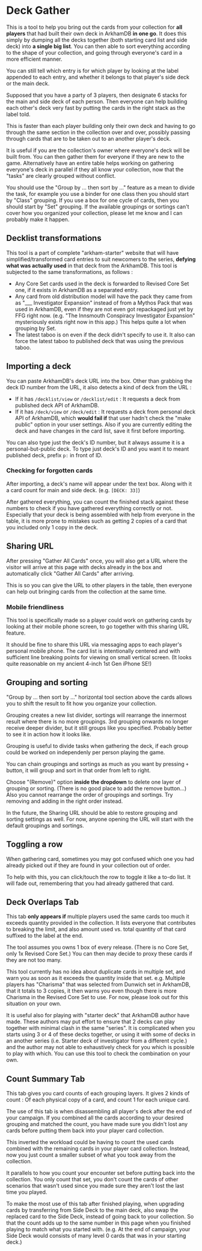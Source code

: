 # Deck Gather

This is a tool to help you bring out the cards from your collection for **all players** that had built their own deck in ArkhamDB **in one go**. It does this simply by dumping all the decks together (both starting card list and side deck) into **a single big list**. You can then able to sort everything according to the shape of your collection, and going through everyone's card in a more efficient manner.

You can still tell which entry is for which player by looking at the label appended to each entry, and whether it belongs to that player's side deck or the main deck.

Supposed that you have a party of 3 players, then designate 6 stacks for the main and side deck of each person. Then everyone can help building each other's deck very fast by putting the cards in the right stack as the label told.

This is faster than each player building only their own deck and having to go through the same section in the collection over and over, possibly passing through cards that are to be taken out to an another player's deck.

It is useful if you are the collection's owner where everyone's deck will be built from. You can then gather them for everyone if they are new to the game. Alternatively have an entire table helps working on gathering everyone's deck in parallel if they all know your collection, now that the "tasks" are clearly grouped without conflict.

You should use the "Group by ... then sort by ..." feature as a mean to divide the task, for example you use a binder for one class then you should start by "Class" grouping. If you use a box for one cycle of cards, then you should start by "Set" grouping. If the available groupings or sortings can't cover how you organized your collection, please let me know and I can probably make it happen.

## Decklist transformations

This tool is a part of complete "arkham-starter" website that will have simplified/transformed card entries to suit newcomers to the series, **defying what was actually used** in that deck from the ArkhamDB. This tool is subjected to the same transformations, as follows :

- Any Core Set cards used in the deck is forwarded to Revised Core Set one, if it exists in ArkhamDB as a separated entry.
- Any card from old distribution model will have the pack they came from as "\_\_\_ Investigator Expansion" instead of from a Mythos Pack that was used in ArkhamDB, even if they are not even got repackaged just yet by FFG right now. (e.g. "The Innsmouth Conspiracy Investigator Expansion" mysteriously exists right now in this app.) This helps quite a lot when grouping by Set.
- The latest taboo is on even if the deck didn't specify to use it. It also can force the latest taboo to published deck that was using the previous taboo.

## Importing a deck

You can paste ArkhamDB's deck URL into the box. Other than grabbing the deck ID number from the URL, it also detects a kind of deck from the URL :

- If it has `/decklist/view` or `/decklist/edit` : It requests a deck from published deck API of ArkhamDB.
- If it has `/deck/view` or `/deck/edit` : It requests a deck from personal deck API of ArkhamDB, which **would fail if** that user hadn't check the "make public" option in your user settings. Also if you are currently editing the deck and have changes in the card list, save it first before importing.

You can also type just the deck's ID number, but it always assume it is a personal-but-public deck. To type just deck's ID and you want it to meant published deck, prefix `p:` in front of ID.

### Checking for forgotten cards

After importing, a deck's name will appear under the text box. Along with it a card count for main and side deck. (e.g. `[DECK: 33]`)

After gathered everything, you can count the finished stack against these numbers to check if you have gathered everything correctly or not. Especially that your deck is being assembled with help from everyone in the table, it is more prone to mistakes such as getting 2 copies of a card that you included only 1 copy in the deck.

## Sharing URL

After pressing "Gather All Cards" once, you will also get a URL where the visitor will arrive at this page with decks already in the box and automatically click "Gather All Cards" after arriving.

This is so you can give the URL to other players in the table, then everyone can help out bringing cards from the collection at the same time.

### Mobile friendliness

This tool is specifically made so a player could work on gathering cards by looking at their mobile phone screen, to go together with this sharing URL feature.

It should be fine to share this URL via messaging apps to each player's personal mobile phone. The card list is intentionally centered and with sufficient line breaking points for viewing on small vertical screen. (It looks quite reasonable on my ancient 4-inch 1st Gen iPhone SE!)

## Grouping and sorting

"Group by ... then sort by ..." horizontal tool section above the cards allows you to shift the result to fit how you organize your collection.

Grouping creates a new list divider, sortings will rearrange the innermost result where there is no more groupings. 3rd grouping onwards no longer receive deeper divider, but it still groups like you specified. Probably better to see it in action how it looks like.

Grouping is useful to divide tasks when gathering the deck, if each group could be worked on independenly per person playing the game.

You can chain groupings and sortings as much as you want by pressing `+` button, it will group and sort in that order from left to right.

Choose "(Remove)" option **inside the dropdown** to delete one layer of grouping or sorting. (There is no good place to add the remove button...) Also you cannot rearrange the order of groupings and sortings. Try removing and adding in the right order instead.

In the future, the Sharing URL should be able to restore grouping and sorting settings as well. For now, anyone opening the URL will start with the default groupings and sortings.

## Toggling a row

When gathering card, sometimes you may got confused which one you had already picked out if they are found in your collection out of order.

To help with this, you can click/touch the row to toggle it like a to-do list. It will fade out, remembering that you had already gathered that card.

## Deck Overlaps Tab

This tab **only appears if** multiple players used the same cards too much it exceeds quantity provided in the collection. It lists everyone that contributes to breaking the limit, and also amount used vs. total quantity of that card suffixed to the label at the end.

The tool assumes you owns 1 box of every release. (There is no Core Set, only 1x Revised Core Set.) You can then may decide to proxy these cards if they are not too many.

This tool currently has no idea about duplicate cards in multiple set, and warn you as soon as it exceeds the quantity inside that set. e.g. Multiple players has "Charisma" that was selected from Dunwich set in ArkhamDB, that it totals to 3 copies, it then warns you even though there is more Charisma in the Revised Core Set to use. For now, please look out for this situation on your own.

It is useful also for playing with "starter deck" that ArkhamDB author have made. These authors may put effort to ensure that 2 decks can play together with minimal clash in the same "series". It is complicated when you starts using 3 or 4 of these decks together, or using it with some of decks in an another series (i.e. Starter deck of investigator from a different cycle.) and the author may not able to exhaustively check for you which is possible to play with which. You can use this tool to check the combination on your own.

## Count Summary Tab

This tab gives you card counts of each grouping layers. It gives 2 kinds of count : Of each physical copy of a card, and count 1 for each unique card.

The use of this tab is when disassembling all player's deck after the end of your campaign. If you combined all the cards according to your desired grouping and matched the count, you have made sure you didn't lost any cards before putting them back into your player card collection.

This inverted the workload could be having to count the used cards combined with the remaining cards in your player card collection. Instead, now you just count a smaller subset of what you took away from the collection.

It parallels to how you count your encounter set before putting back into the collection. You only count that set, you don't count the cards of other scenarios that wasn't used since you made sure they aren't lost the last time you played.

To make the most use of this tab after finished playing, when upgrading cards by transferring from Side Deck to the main deck, also swap the replaced card to the Side Deck, instead of going back to your collection. So that the count adds up to the same number in this page when you finished playing to match what you started with. (e.g. At the end of campaign, your Side Deck would consists of many level 0 cards that was in your starting deck.)